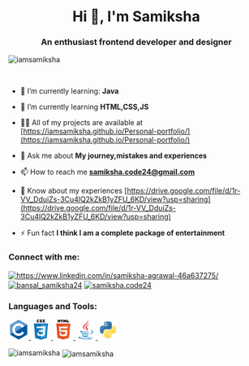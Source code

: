 <h1 align="center">Hi 👋, I'm Samiksha</h1>
<h3 align="center">An enthusiast frontend developer and designer</h3>

<p align="left"> <img src="https://komarev.com/ghpvc/?username=iamsamiksha&label=Profile%20views&color=0e75b6&style=flat" alt="iamsamiksha" /> </p>

<p align="left"> <a href="https://twitter.com/" target="blank"><img src="https://img.shields.io/twitter/follow/?logo=twitter&style=for-the-badge" alt="" /></a> </p>

- 🔭 I’m currently learning: **Java**

- 🌱 I’m currently learning **HTML,CSS,JS**

- 👨‍💻 All of my projects are available at [https://iamsamiksha.github.io/Personal-portfolio/](https://iamsamiksha.github.io/Personal-portfolio/)

- 💬 Ask me about **My journey,mistakes and experiences**

- 📫 How to reach me **samiksha.code24@gmail.com**

- 📄 Know about my experiences [https://drive.google.com/file/d/1r-VV_DduiZs-3Cu4lQ2kZkB1yZFU_6KD/view?usp=sharing](https://drive.google.com/file/d/1r-VV_DduiZs-3Cu4lQ2kZkB1yZFU_6KD/view?usp=sharing)

- ⚡ Fun fact **I think I am a complete package of entertainment**

<h3 align="left">Connect with me:</h3>
<p align="left">
<a href="https://linkedin.com/in/https://www.linkedin.com/in/samiksha-agrawal-46a637275/" target="blank"><img align="center" src="https://raw.githubusercontent.com/rahuldkjain/github-profile-readme-generator/master/src/images/icons/Social/linked-in-alt.svg" alt="https://www.linkedin.com/in/samiksha-agrawal-46a637275/" height="30" width="40" /></a>
<a href="https://instagram.com/bansal_samiksha24" target="blank"><img align="center" src="https://raw.githubusercontent.com/rahuldkjain/github-profile-readme-generator/master/src/images/icons/Social/instagram.svg" alt="bansal_samiksha24" height="30" width="40" /></a>
<a href="https://www.youtube.com/c/samiksha.code24" target="blank"><img align="center" src="https://raw.githubusercontent.com/rahuldkjain/github-profile-readme-generator/master/src/images/icons/Social/youtube.svg" alt="samiksha.code24" height="30" width="40" /></a>
</p>

<h3 align="left">Languages and Tools:</h3>
<p align="left"> <a href="https://www.cprogramming.com/" target="_blank" rel="noreferrer"> <img src="https://raw.githubusercontent.com/devicons/devicon/master/icons/c/c-original.svg" alt="c" width="40" height="40"/> </a> <a href="https://www.w3schools.com/css/" target="_blank" rel="noreferrer"> <img src="https://raw.githubusercontent.com/devicons/devicon/master/icons/css3/css3-original-wordmark.svg" alt="css3" width="40" height="40"/> </a> <a href="https://www.w3.org/html/" target="_blank" rel="noreferrer"> <img src="https://raw.githubusercontent.com/devicons/devicon/master/icons/html5/html5-original-wordmark.svg" alt="html5" width="40" height="40"/> </a> <a href="https://www.java.com" target="_blank" rel="noreferrer"> <img src="https://raw.githubusercontent.com/devicons/devicon/master/icons/java/java-original.svg" alt="java" width="40" height="40"/> </a> <a href="https://www.python.org" target="_blank" rel="noreferrer"> <img src="https://raw.githubusercontent.com/devicons/devicon/master/icons/python/python-original.svg" alt="python" width="40" height="40"/> </a> </p>

<p><img align="left" src="https://github-readme-stats.vercel.app/api/top-langs?username=iamsamiksha&show_icons=true&locale=en&layout=compact" alt="iamsamiksha" /></p>

<p>&nbsp;<img align="center" src="https://github-readme-stats.vercel.app/api?username=iamsamiksha&show_icons=true&locale=en" alt="iamsamiksha" /></p>
